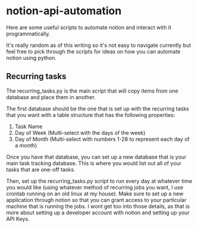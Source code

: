 # notion-api-automation

Here are some useful scripts to automate notion and interact with it programmatically.

It's really random as of this writing so it's not easy to navigate currently but feel free to pick through the scripts for ideas on how you can automate notion using python. 


## Recurring tasks

The recurring_tasks.py is the main script that will copy items from one database and place them in another. 

The first database should be the one that is set up with the recurring tasks that you want with a table structure that has the following properties: 

1) Task Name
2) Day of Week (Multi-select with the days of the week) 
3) Day of Month (Multi-select with numbers 1-28 to represent each day of a month) 


Once you have that database, you can set up a new database that is your main task tracking database. This is where you would list out all of your tasks that are one-off tasks. 

Then, set up the recurring_tasks.py script to run every day at whatever time you would like (using whatever method of recurring jobs you want, I use crontab running on an old linux at my house). Make sure to set up a new application through notion so that you can grant access to your particular machine that is running the jobs. I wont get too into those details, as that is more about setting up a developer account with notion and setting up your API Keys. 

